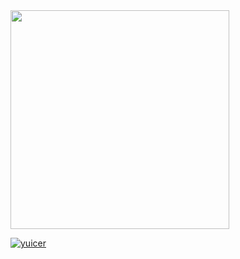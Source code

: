 <img src="https://blog.yuicer.com/img/20200703-1.png" height=350>

[![yuicer](https://github-readme-stats.vercel.app/api?username=yuicer&show_icons=true&hide_title=true&hide_border=true)](https://github.com/yuicer)